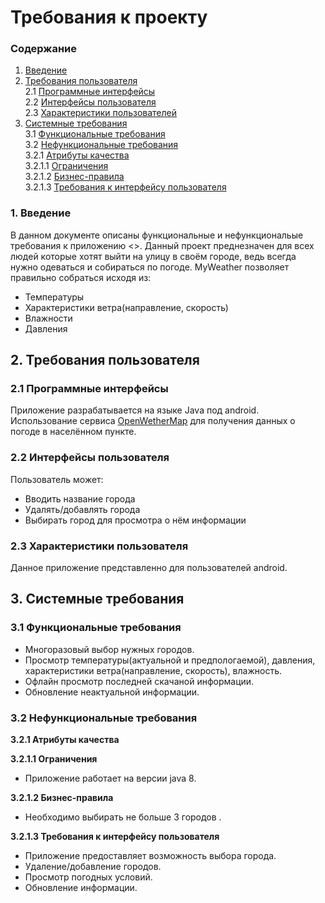 
# Требования к проекту

### Содержание
1. [Введение](#1)
2. [Требования пользователя](#2) <br>
2.1 [Программные интерфейсы](#2.1) <br>
2.2 [Интерфейсы пользователя](#2.2) <br>
2.3 [Характеристики пользователей](#2.3)<br>
3. [Системные требования](#3)<br>
3.1 [Функциональные требования](#3.1)<br> 
3.2 [Нефункциональные требования](#3.2)<br>
3.2.1 [Атрибуты качества](#3.2.1)<br>
3.2.1.1 [Ограничения](#3.2.1.1)<br>
3.2.1.2 [Бизнес-правила](#3.2.1.2)<br>
3.2.1.3 [Требования к интерфейсу пользователя](#3.2.1.3)<br>


### 1. Введение <a name="1"></a>
В данном документе описаны функциональные и нефункциональые требования к приложению <<MyWeather>>.
Данный проект преднезначен для всех людей которые хотят выйти на улицу в своём городе, ведь всегда нужно одеваться и собираться по погоде.
MyWeather позволяет правильно собраться исходя из:
* Температуры
* Характеристики ветра(направление, скорость)
* Влажности
* Давления

## 2. Требования пользователя <a name="2"></a>

### 2.1 Программные интерфейсы <a name="2.1"></a>
Приложение разрабатывается на языке Java под android.
Использование сервиса [OpenWetherMap](https://openweathermap.org) для получения данных о погоде в населённом пункте.

### 2.2 Интерфейсы пользователя <a name="2.2"></a>
Пользователь может:
* Вводить название города
* Удалять/добавлять города
* Выбирать город для просмотра о нём информации

### 2.3 Характеристики пользователя <a name="2.3"></a>
Данное приложение представленно для пользователей android.

## 3. Системные требования <a name="3"></a>

### 3.1 Функциональные требования <a name="3.1"></a>
* Многоразовый выбор нужных городов.
* Просмотр температуры(актуальной и предпологаемой), давления, характеристики ветра(направление, скорость), влажность.
* Офлайн просмотр последней скачаной информации.
* Обновление неактуальной информации.

### 3.2 Нефункциональные требования <a name="3.2"></a>

**3.2.1 Атрибуты качества<a name="3.2.1"></a>**

**3.2.1.1 Ограничения <a name="3.2.1.1"></a>**
* Приложение работает на версии java 8.

**3.2.1.2 Бизнес-правила <a name="3.2.1.2"></a>**
* Необходимо выбирать не больше 3 городов .

**3.2.1.3 Требования к интерфейсу пользователя <a name="3.2.1.3"></a>**
* Приложение предоставляет возможность выбора города.
* Удаление/добавление городов.
* Просмотр погодных условий.
* Обновление информации.
